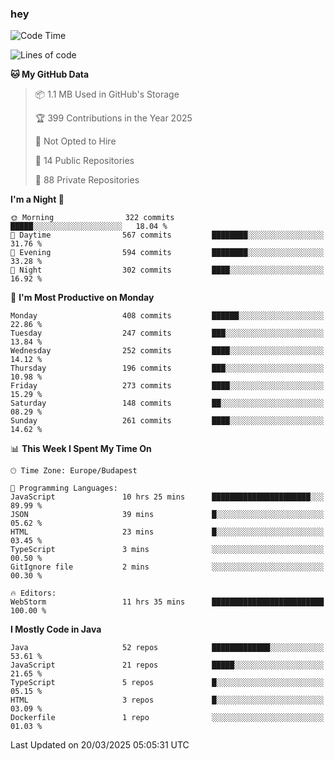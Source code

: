 ### hey

<!--START_SECTION:waka-->
![Code Time](http://img.shields.io/badge/Code%20Time-1%2C137%20hrs%2052%20mins-blue)

![Lines of code](https://img.shields.io/badge/From%20Hello%20World%20I%27ve%20Written-2.6%20million%20lines%20of%20code-blue)

**🐱 My GitHub Data** 

> 📦 1.1 MB Used in GitHub's Storage 
 > 
> 🏆 399 Contributions in the Year 2025
 > 
> 🚫 Not Opted to Hire
 > 
> 📜 14 Public Repositories 
 > 
> 🔑 88 Private Repositories 
 > 
**I'm a Night 🦉** 

```text
🌞 Morning                322 commits         █████░░░░░░░░░░░░░░░░░░░░   18.04 % 
🌆 Daytime                567 commits         ████████░░░░░░░░░░░░░░░░░   31.76 % 
🌃 Evening                594 commits         ████████░░░░░░░░░░░░░░░░░   33.28 % 
🌙 Night                  302 commits         ████░░░░░░░░░░░░░░░░░░░░░   16.92 % 
```
📅 **I'm Most Productive on Monday** 

```text
Monday                   408 commits         ██████░░░░░░░░░░░░░░░░░░░   22.86 % 
Tuesday                  247 commits         ███░░░░░░░░░░░░░░░░░░░░░░   13.84 % 
Wednesday                252 commits         ████░░░░░░░░░░░░░░░░░░░░░   14.12 % 
Thursday                 196 commits         ███░░░░░░░░░░░░░░░░░░░░░░   10.98 % 
Friday                   273 commits         ████░░░░░░░░░░░░░░░░░░░░░   15.29 % 
Saturday                 148 commits         ██░░░░░░░░░░░░░░░░░░░░░░░   08.29 % 
Sunday                   261 commits         ████░░░░░░░░░░░░░░░░░░░░░   14.62 % 
```


📊 **This Week I Spent My Time On** 

```text
🕑︎ Time Zone: Europe/Budapest

💬 Programming Languages: 
JavaScript               10 hrs 25 mins      ██████████████████████░░░   89.99 % 
JSON                     39 mins             █░░░░░░░░░░░░░░░░░░░░░░░░   05.62 % 
HTML                     23 mins             █░░░░░░░░░░░░░░░░░░░░░░░░   03.45 % 
TypeScript               3 mins              ░░░░░░░░░░░░░░░░░░░░░░░░░   00.50 % 
GitIgnore file           2 mins              ░░░░░░░░░░░░░░░░░░░░░░░░░   00.30 % 

🔥 Editors: 
WebStorm                 11 hrs 35 mins      █████████████████████████   100.00 % 
```

**I Mostly Code in Java** 

```text
Java                     52 repos            █████████████░░░░░░░░░░░░   53.61 % 
JavaScript               21 repos            █████░░░░░░░░░░░░░░░░░░░░   21.65 % 
TypeScript               5 repos             █░░░░░░░░░░░░░░░░░░░░░░░░   05.15 % 
HTML                     3 repos             █░░░░░░░░░░░░░░░░░░░░░░░░   03.09 % 
Dockerfile               1 repo              ░░░░░░░░░░░░░░░░░░░░░░░░░   01.03 % 
```




 Last Updated on 20/03/2025 05:05:31 UTC
<!--END_SECTION:waka-->
